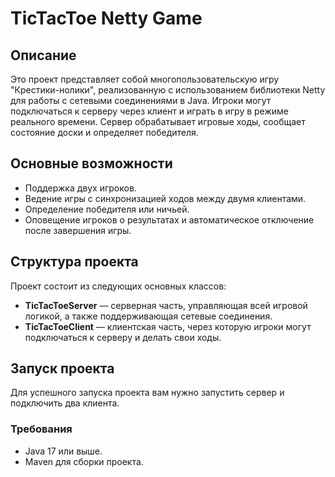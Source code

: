# TicTacToe Netty Game

## Описание
Это проект представляет собой многопользовательскую игру "Крестики-нолики", реализованную с использованием библиотеки Netty для работы с сетевыми соединениями в Java. 
Игроки могут подключаться к серверу через клиент и играть в игру в режиме реального времени. Сервер обрабатывает игровые ходы, сообщает состояние доски и определяет победителя.

## Основные возможности
- Поддержка двух игроков.
- Ведение игры с синхронизацией ходов между двумя клиентами.
- Определение победителя или ничьей.
- Оповещение игроков о результатах и автоматическое отключение после завершения игры.

## Структура проекта
Проект состоит из следующих основных классов:
- **TicTacToeServer** — серверная часть, управляющая всей игровой логикой, а также поддерживающая сетевые соединения.
- **TicTacToeClient** — клиентская часть, через которую игроки могут подключаться к серверу и делать свои ходы.

## Запуск проекта
Для успешного запуска проекта вам нужно запустить сервер и подключить два клиента.

### Требования
- Java 17 или выше.
- Maven для сборки проекта.


